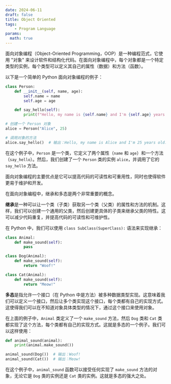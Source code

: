 ```yaml
---
date: 2024-06-11
draft: false
title: Object Oriented
tags: 
    - Program Language
params:
  math: true
---
```



面向对象编程（Object-Oriented Programming，OOP）是一种编程范式，它使用 "对象" 来设计软件和结构化代码。在面向对象编程中，每个对象都是一个特定类型的实例，每个类型可以定义其自己的属性（数据）和方法（函数）。

以下是一个简单的 Python 面向对象编程的例子：

```python
class Person:
    def __init__(self, name, age):
        self.name = name
        self.age = age

    def say_hello(self):
        print(f"Hello, my name is {self.name} and I'm {self.age} years old.")

# 创建一个 Person 对象
alice = Person("Alice", 25)

# 调用对象的方法
alice.say_hello()  # 输出：Hello, my name is Alice and I'm 25 years old.
```

在这个例子中，`Person` 是一个类，它定义了两个属性（`name` 和 `age`）和一个方法（`say_hello`）。然后，我们创建了一个 `Person` 类的实例 `alice`，并调用了它的 `say_hello` 方法。

面向对象编程的主要优点是它可以提高代码的可读性和可重用性，同时也使得软件更易于维护和开发。



在面向对象编程中，继承和多态是两个非常重要的概念。

**继承**是一种可以让一个类（子类）获取另一个类（父类）的属性和方法的机制。这样，我们可以创建一个通用的父类，然后创建更具体的子类来继承父类的特性。这可以减少代码重复，并提高代码的可读性和可维护性。

在 Python 中，我们可以使用 `class SubClass(SuperClass):` 语法来实现继承：

```python
class Animal:
    def make_sound(self):
        pass

class Dog(Animal):
    def make_sound(self):
        return "Woof!"

class Cat(Animal):
    def make_sound(self):
        return "Meow!"
```

**多态**是指允许一个接口（在 Python 中是方法）被多种数据类型实现。这意味着我们可以定义一个接口，然后让多个类实现这个接口，每个类都有自己的实现方式。这使得我们可以在不知道对象具体类型的情况下，通过这个接口来使用对象。

在上面的例子中，`Animal` 类定义了一个 `make_sound` 方法，然后 `Dog` 类和 `Cat` 类都实现了这个方法，每个类都有自己的实现方式。这就是多态的一个例子。我们可以这样使用：

```python
def animal_sound(animal):
    print(animal.make_sound())

animal_sound(Dog())  # 输出：Woof!
animal_sound(Cat())  # 输出：Meow!
```

在这个例子中，`animal_sound` 函数可以接受任何实现了 `make_sound` 方法的对象，无论它是 `Dog` 类的实例还是 `Cat` 类的实例。这就是多态的强大之处。